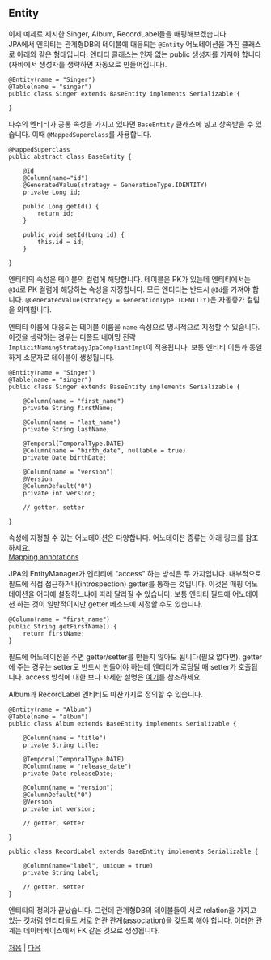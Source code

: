 ## Entity
이제 예제로 제시한 Singer, Album, RecordLabel들을 매핑해보겠습니다.  
JPA에서 엔티티는 관계형DB의 테이블에 대응되는 `@Entity` 어노테이션을 가진 클래스로 아래와 같은 형태입니다. 엔티티 클래스는 인자 없는 public 생성자를 가져야 합니다(자바에서 생성자를 생략하면 자동으로 만들어집니다).

```
@Entity(name = "Singer")
@Table(name = "singer")
public class Singer extends BaseEntity implements Serializable {

}
```
다수의 엔티티가 공통 속성을 가지고 있다면 `BaseEntity` 클래스에 넣고 상속받을 수 있습니다. 이때 `@MappedSuperclass`를 사용합니다.
```
@MappedSuperclass
public abstract class BaseEntity {
	
	@Id
	@Column(name="id")
	@GeneratedValue(strategy = GenerationType.IDENTITY)
	private Long id;

	public Long getId() {
		return id;
	}

	public void setId(Long id) {
		this.id = id;
	}	

}
```
엔티티의 속성은 테이블의 컬럼에 해당합니다. 테이블은 PK가 있는데 엔티티에서는 `@Id`로 PK 컬럼에 해당하는 속성을 지정합니다. 모든 엔티티는 반드시 `@Id`를 가져야 합니다. `@GeneratedValue(strategy = GenerationType.IDENTITY)`은 자동증가 컬럼을 의미합니다.

엔티티 이름에 대응되는 테이블 이름을 `name` 속성으로 명시적으로 지정할 수 있습니다. 이것을 생략하는 경우는 디폴트 네이밍 전략 `ImplicitNamingStrategyJpaCompliantImpl`이 적용됩니다. 보통 엔티티 이름과 동일하게 소문자로 테이블이 생성됩니다.

```
@Entity(name = "Singer")
@Table(name = "singer")
public class Singer extends BaseEntity implements Serializable {
	
	@Column(name = "first_name")	
	private String firstName;

	@Column(name = "last_name")
	private String lastName;
	
	@Temporal(TemporalType.DATE)
	@Column(name = "birth_date", nullable = true)
	private Date birthDate;
	
	@Column(name = "version")
	@Version
	@ColumnDefault("0")
	private int version;

    // getter, setter

}
```
속성에 지정할 수 있는 어노테이션은 다양합니다. 어노테이션 종류는 아래 링크를 참조하세요.  
[Mapping annotations](https://docs.jboss.org/hibernate/orm/5.3/userguide/html_single/Hibernate_User_Guide.html#annotations)

JPA의 EntityManager가 엔티티에 "access" 하는 방식은 두 가지입니다. 내부적으로 필드에 직접 접근하거나(introspection) getter를 통하는 것입니다. 이것은 매핑 어노테이션을 어디에 설정하느냐에 따라 달라질 수 있습니다. 보통 엔티티 필드에 어노테이션 하는 것이 일반적이지만 getter 메소드에 지정할 수도 있습니다.

```
@Column(name = "first_name")
public String getFirstName() {
	return firstName;
}
```

 필드에 어노테이션을 주면 getter/setter를 만들지 않아도 됩니다(필요 없다면). getter에 주는 경우는 setter도 반드시 만들어야 하는데 엔티티가 로딩될 때 setter가 호출됩니다. access 방식에 대한 보다 자세한 설명은 [여기](https://docs.jboss.org/hibernate/orm/5.3/userguide/html_single/Hibernate_User_Guide.html#access)를 참조하세요.

Album과 RecordLabel 엔티티도 마찬가지로 정의할 수 있습니다.

```
@Entity(name = "Album")
@Table(name = "album")
public class Album extends BaseEntity implements Serializable {
	
	@Column(name = "title")
	private String title;
	
	@Temporal(TemporalType.DATE)
	@Column(name = "release_date")	
	private Date releaseDate;
	
	@Column(name = "version")
	@ColumnDefault("0")
	@Version
	private int version;

	// getter, setter

}
```

```
public class RecordLabel extends BaseEntity implements Serializable {
	
	@Column(name="label", unique = true)
	private String label;	

	// getter, setter
}
```

엔티티의 정의가 끝났습니다. 그런데 관계형DB의 테이블들이 서로 relation을 가지고 있는 것처럼 엔티티들도 서로 연관 관계(association)을 갖도록 해야 합니다. 이러한 관계는 데이터베이스에서 FK 같은 것으로 생성됩니다.

[처음](../README.md) | [다음](../06/README.md)
